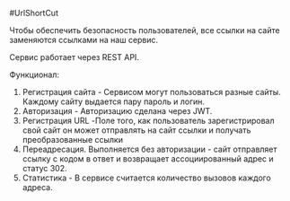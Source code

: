 #UrlShortCut

Чтобы обеспечить безопасность пользователей, все ссылки на сайте заменяются ссылками на наш сервис.

Сервис работает через REST API.

Функционал:
1. Регистрация сайта - Сервисом могут пользоваться разные сайты. Каждому сайту выдается пару пароль и логин.
2. Авторизация - Авторизацию сделана через JWT.
3. Регистрация URL -Поле того, как пользователь зарегистрировал свой сайт он может отправлять
   на сайт ссылки и получать преобразованные ссылки
4. Переадресация. Выполняется без авторизации - сайт отправляет ссылку с кодом в ответ и возвращает
   ассоциированный адрес и статус 302.
5. Статистика - В сервисе считается количество вызовов каждого адреса.
